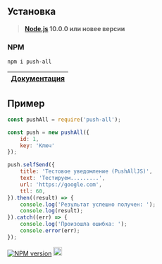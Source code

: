 ## Установка
> **[Node.js](https://nodejs.org/) 10.0.0 или новее версии** 

### NPM
```
npm i push-all
```
|[Документация](documentation.md)
|---------------------------|
## Пример
```js
const pushAll = require('push-all');

const push = new pushAll({
    id: 1,
    key: 'Ключ'
});

push.selfSend({
    title: 'Тестовое уведомление (PushAllJS)',
    text: 'Тестируем.........',
    url: 'https://google.com',
    ttl: 60,
}).then((result) => {
    console.log('Результат успешно получен: ');
    console.log(result);
}).catch((err) => {
    console.log('Произошла ошибка: ');
    console.error(err);
});
```
<a href="https://www.npmjs.com/package/push-all"><img src="https://img.shields.io/npm/v/push-all.svg?style=flat-square" alt="NPM version"></a>
<a href="https://vk.com/ghost1337gg"><img src="https://brand.vkforms.ru/static/media/logo_color_154.08f6e176.svg" height=20></a>
